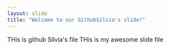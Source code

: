 ```yaml
---
layout: slide
title: "Welcome to our GithubSilvia's slide!"
---
```

THis is github Silvia's file
THis is my awesome slide  file
